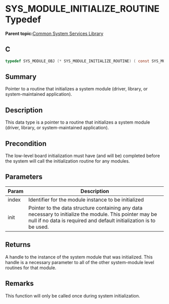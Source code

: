 # SYS\_MODULE\_INITIALIZE\_ROUTINE Typedef

**Parent topic:**[Common System Services Library](GUID-B6B51E48-2D3D-42F8-8493-3405F1639A9E.md)

## C

```c
typedef SYS_MODULE_OBJ (* SYS_MODULE_INITIALIZE_ROUTINE) ( const SYS_MODULE_INDEX index,

```

## Summary

Pointer to a routine that initializes a system module \(driver, library, or system-maintained application\).

## Description

This data type is a pointer to a routine that initializes a system module<br />\(driver, library, or system-maintained application\).

## Precondition

The low-level board initialization must have \(and will be\) completed before the system will call the initialization routine for any modules.

## Parameters

|Param|Description|
|-----|-----------|
|index|Identifier for the module instance to be initialized|
|init|Pointer to the data structure containing any data necessary to initialize the module. This pointer may be null if no data is required and default initialization is to be used.|

## Returns

A handle to the instance of the system module that was initialized. This handle is a necessary parameter to all of the other system-module level routines for that module.

## Remarks

This function will only be called once during system initialization.


